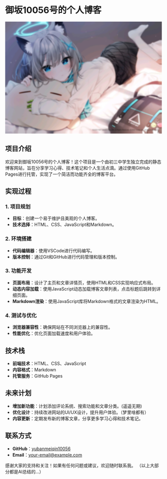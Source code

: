 # 御坂10056号的个人博客

![博客封面](/otherfile/背景模糊.jpg)

## 项目介绍
欢迎来到御坂10056号的个人博客！这个项目是一个由初三中学生独立完成的静态博客网站，旨在分享学习心得、技术笔记和个人生活点滴。通过使用GitHub Pages进行托管，实现了一个简洁而功能齐全的博客平台。

## 实现过程
### 1. 项目规划
- **目标**：创建一个易于维护且美观的个人博客。
- **技术选择**：HTML、CSS、JavaScript和Markdown。

### 2. 环境搭建
- **代码编辑器**：使用VSCode进行代码编写。
- **版本控制**：通过Git和GitHub进行代码管理和版本控制。

### 3. 功能开发
- **页面布局**：设计了主页和文章详情页，使用HTML和CSS实现响应式布局。
- **动态内容加载**：使用JavaScript动态加载博客文章列表，点击标题后跳转到详细页面。
- **Markdown渲染**：使用JavaScript库将Markdown格式的文章渲染为HTML。

### 4. 测试与优化
- **浏览器兼容性**：确保网站在不同浏览器上的兼容性。
- **性能优化**：优化页面加载速度和用户体验。

## 技术栈
- **前端技术**：HTML、CSS、JavaScript
- **内容格式**：Markdown
- **托管服务**：GitHub Pages

## 未来计划
- **增加新功能**：计划添加评论系统、搜索功能和文章分类。(遥遥无期)
- **优化设计**：持续改进网站的UI/UX设计，提升用户体验。（梦里啥都有）
- **内容更新**：定期发布新的博客文章，分享更多学习心得和技术笔记。

## 联系方式
- **GitHub**：[yubanmeiqin10056](https://github.com/yubanmeiqin10056)
- **Email**：[your-email@example.com](389575503.com)

感谢大家的支持和关注！如果有任何问题或建议，欢迎随时联系我。
（以上大部分都是AI总结的...）